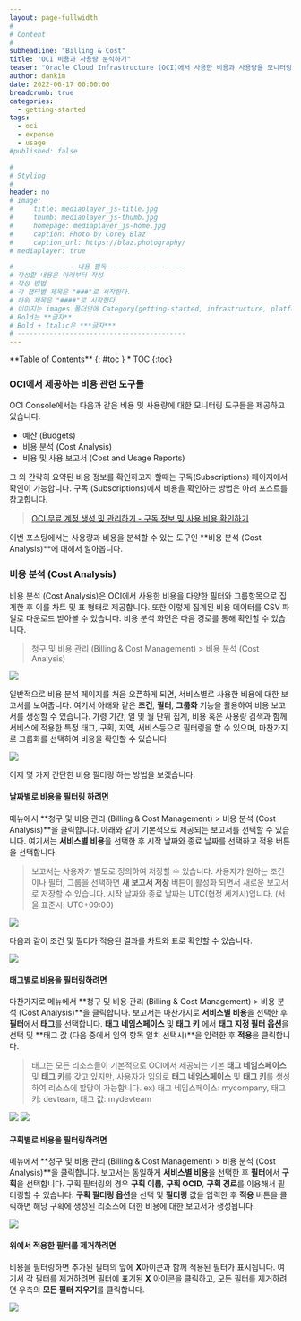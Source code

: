 ```yaml
---
layout: page-fullwidth
#
# Content
#
subheadline: "Billing & Cost"
title: "OCI 비용과 사용량 분석하기"
teaser: "Oracle Cloud Infrastructure (OCI)에서 사용한 비용과 사용량을 모니터링 및 분석하는 방법에 대해서 알아봅니다."
author: dankim
date: 2022-06-17 00:00:00
breadcrumb: true
categories:
  - getting-started
tags:
  - oci
  - expense
  - usage
#published: false

#
# Styling
#
header: no
# image:
#     title: mediaplayer_js-title.jpg
#     thumb: mediaplayer_js-thumb.jpg
#     homepage: mediaplayer_js-home.jpg
#     caption: Photo by Corey Blaz
#     caption_url: https://blaz.photography/
# mediaplayer: true

# -------------- 내용 필독 -------------------
# 작성할 내용은 아래부터 작성
# 작성 방법
# 각 챕터별 제목은 "###"로 시작한다.
# 하위 제목은 "####"로 시작한다.
# 이미지는 images 폴더안에 Category(getting-started, infrastructure, platform, database, aiml)에 넣고 사용 시 "../../images/카테고리명/이미지" 형태로 참조한다.
# Bold는 **글자**
# Bold + Italic은 ***글자***
# ------------------------------------------
---
```


<div class="panel radius" markdown="1">
**Table of Contents**
{: #toc }
*  TOC
{:toc}
</div>

### OCI에서 제공하는 비용 관련 도구들
OCI Console에서는 다음과 같은 비용 및 사용량에 대한 모니터링 도구들을 제공하고 있습니다.

* 예산 (Budgets)
* 비용 분석 (Cost Analysis)
* 비용 및 사용 보고서 (Cost and Usage Reports)

그 외 간략히 요약된 비용 정보를 확인하고자 할때는 구독(Subscriptions) 페이지에서 확인이 가능합니다. 구독 (Subscriptions)에서 비용을 확인하는 방법은 아래 포스트를 참고합니다.

> [OCI 무료 계정 생성 및 관리하기 - 구독 정보 및 사용 비용 확인하기](https://team-okitoki.github.io/getting-started/free-oci-promotions/#구독-정보-및-사용-비용-확인하기)

이번 포스팅에서는 사용량과 비용을 분석할 수 있는 도구인 **비용 분석 (Cost Analysis)**에 대해서 알아봅니다.

### 비용 분석 (Cost Analysis)
비용 분석 (Cost Analysis)은 OCI에서 사용한 비용을 다양한 필터와 그룹항목으로 집계한 후 이를 차트 및 표 형태로 제공합니다. 또한 이렇게 집계된 비용 데이터를 CSV 파일로 다운로드 받아볼 수 있습니다. 비용 분석 화면은 다음 경로를 통해 확인할 수 있습니다.
> 청구 및 비용 관리 (Billing & Cost Management) > 비용 분석 (Cost Analysis)

![](/assets/img/getting-started/2022/oci-expense-cost-1.png " ")

일반적으로 비용 분석 페이지를 처음 오픈하게 되면, 서비스별로 사용한 비용에 대한 보고서를 보여줍니다. 여기서 아래와 같은 **조건**, **필터**, **그룹화** 기능을 활용하여 비용 보고서를 생성할 수 있습니다. 가령 기간, 일 및 월 단위 집계, 비용 혹은 사용량 검색과 함께 서비스에 적용한 특정 태그, 구획, 지역, 서비스등으로 필터링을 할 수 있으며, 마찬가지로 그룹화를 선택하여 비용을 확인할 수 있습니다.

![](/assets/img/getting-started/2022/oci-expense-cost-2.png " ")

이제 몇 가지 간단한 비용 필터링 하는 방법을 보겠습니다.
#### 날짜별로 비용을 필터링 하려면
메뉴에서 **청구 및 비용 관리 (Billing & Cost Management) > 비용 분석 (Cost Analysis)**을 클릭합니다. 아래와 같이 기본적으로 제공되는 보고서를 선택할 수 있습니다. 여기서는 **서비스별 비용**을 선택한 후 시작 날짜와 종료 날짜를 선택하고 적용 버튼을 선택합니다.
> 보고서는 사용자가 별도로 정의하여 저장할 수 있습니다. 사용자가 원하는 조건이나 필터, 그룹을 선택하면 **새 보고서 저장** 버튼이 활성화 되면서 새로운 보고서로 저장할 수 있습니다.
> 시작 날짜와 종료 날짜는 UTC(협정 세계시)입니다. (서울 표준시: UTC+09:00)

![](/assets/img/getting-started/2022/oci-expense-cost-3.png " ")

다음과 같이 조건 및 필터가 적용된 결과를 차트와 표로 확인할 수 있습니다.

![](/assets/img/getting-started/2022/oci-expense-cost-4.png " ")

#### 태그별로 비용을 필터링하려면
마찬가지로 메뉴에서 **청구 및 비용 관리 (Billing & Cost Management) > 비용 분석 (Cost Analysis)**을 클릭합니다. 보고서는 마찬가지로 **서비스별 비용**을 선택한 후 **필터**에서 **태그**를 선택합니다. **태그 네임스페이스** 및 **태그 키** 에서 **태그 지정 필터 옵션**을 선택 및 **태그 값 (다음 중에서 임의 항목 일치 선택시)**을 입력한 후 **적용**을 클릭합니다.
> 태그는 모든 리소스들이 기본적으로 OCI에서 제공되는 기본 **태그 네임스페이스** 및 **태그 키**를 갖고 있지만, 사용자가 임의로 **태그 네임스페이스** 및 **태그 키**를 생성하여 리소스에 할당이 가능합니다. ex) 태그 네임스페이스: mycompany, 태그 키: devteam, 태그 값: mydevteam

![](/assets/img/getting-started/2022/oci-expense-cost-5.png " ")
![](/assets/img/getting-started/2022/oci-expense-cost-6.png " ")

#### 구획별로 비용을 필터링하려면
메뉴에서 **청구 및 비용 관리 (Billing & Cost Management) > 비용 분석 (Cost Analysis)**을 클릭합니다. 보고서는 동일하게 **서비스별 비용**을 선택한 후 **필터**에서 **구획**을 선택합니다. 구획 필터링의 경우 **구획 이름**, **구획 OCID**, **구획 경로**를 이용해서 필터링할 수 있습니다. **구획 필터링 옵션**을 선택 및 **필터링** 값을 입력한 후 **적용** 버튼을 클릭하면 해당 구획에 생성된 리소스에 대한 비용에 대한 보고서가 생성됩니다.

![](/assets/img/getting-started/2022/oci-expense-cost-7.png " ")

#### 위에서 적용한 필터를 제거하려면
비용을 필터링하면 추가된 필터의 앞에 **X**아이콘과 함께 적용된 필터가 표시됩니다. 여기서 각 필터를 제거하려면 필터에 표기된 **X** 아이콘을 클릭하고, 모든 필터를 제거하려면 우측의 **모든 필터 지우기**를 클릭합니다.

![](/assets/img/getting-started/2022/oci-expense-cost-8.png " ")